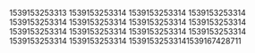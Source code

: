 1539153253313
1539153253314
1539153253314
1539153253314
1539153253314
1539153253314
1539153253314
1539153253314
1539153253314
1539153253314
1539153253314
1539153253314
1539153253314
1539153253314
15391532533141539167428711